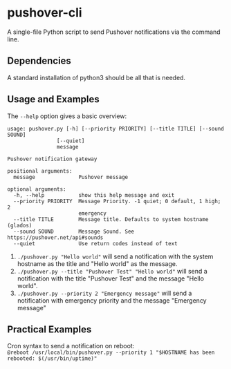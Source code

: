 # pushover-cli
A single-file Python script to send Pushover notifications via the command line.

## Dependencies
A standard installation of python3 should be all that is needed.

## Usage and Examples

The `--help` option gives a basic overview:

    usage: pushover.py [-h] [--priority PRIORITY] [--title TITLE] [--sound SOUND]
                    [--quiet]
                    message

    Pushover notification gateway

    positional arguments:
      message              Pushover message

    optional arguments:
      -h, --help           show this help message and exit
      --priority PRIORITY  Message Priority. -1 quiet; 0 default, 1 high; 2
                           emergency
      --title TITLE        Message title. Defaults to system hostname (glados)
      --sound SOUND        Message Sound. See https://pushover.net/api#sounds
      --quiet              Use return codes instead of text

1. `./pushover.py "Hello world"` will send a notification with the system hostname as the title and "Hello world" as the message.
2. `./pushover.py --title "Pushover Test" "Hello world"` will send a notification with the title "Pushover Test" and the message "Hello world".
3. `./pushover.py --priority 2 "Emergency message"` will send a notification with emergency priority and the message "Emergency message"


## Practical Examples

Cron syntax to send a notification on reboot:  
`@reboot /usr/local/bin/pushover.py --priority 1 "$HOSTNAME has been rebooted: $(/usr/bin/uptime)"`
